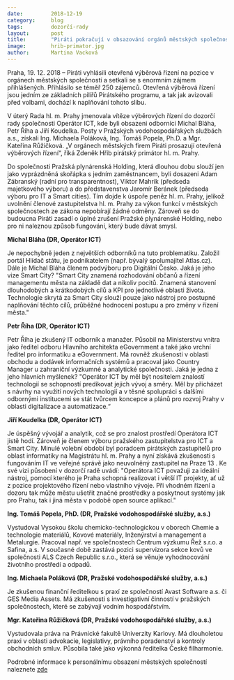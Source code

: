 ```yaml
---
date:         2018-12-19
category:     blog
tags:         dozorčí-rady
layout:       post
title:        "Piráti pokračují v obsazování orgánů městských společností vítězi otevřených výběrových řízení"
image: 	      hrib-primator.jpg
author:       Martina Vacková
---
```


Praha, 19. 12. 2018 – Piráti vyhlásili otevřená výběrová řízení na pozice v orgánech městských společností a setkali se s enormním zájmem přihlášených. Přihlásilo se téměř 250 zájemců. Otevřená výběrová řízení jsou jedním ze základních pilířů Pirátského programu, a tak jak avizovali před volbami, dochází k naplňování tohoto slibu. 

V úterý Rada hl. m. Prahy jmenovala vítěze výběrových řízení do dozorčí rady společnosti Operátor ICT, kde byli obsazeni odborníci Michal Bláha, Petr Říha a Jiří Koudelka. Posty v Pražských vodohospodářských službách a.s., získali Ing. Michaela Poláková, Ing. Tomáš Popela, Ph.D. a Mgr. Kateřina Růžičková. „V orgánech městských firem Piráti prosazují otevřená výběrových řízení“, říká Zdeněk Hřib pirátský primátor hl. m. Prahy.

Do společnosti Pražská plynárenská Holding, která dlouhou dobu slouží jen jako vyprázdněná skořápka s jedním zaměstnancem, byli dosazeni Adam Zábranský (radní pro transparentnost), Viktor Mahrik (předseda majetkového výboru) a do představenstva Jaromír Beránek (předseda výboru pro IT a Smart cities). Tím dojde k úspoře peněz hl. m. Prahy, jelikož uvolnění členové zastupitelstva hl. m. Prahy za výkon funkcí v městských společnostech ze zákona nepobírají žádné odměny. Zároveň se do budoucna Piráti zasadí o úplné zrušení Pražské plynárenské Holding, nebo pro ni naleznou způsob fungování, který bude dávat smysl. 

**Michal Bláha (DR, Operátor ICT)**

Je nepochybně jeden z největších odborníků na tuto problematiku. Založil portál Hlídač státu, je podnikatelem (např. bývalý spolumajitel Atlas.cz). Dále je Michal Bláha členem podvýboru pro Digitální Česko. Jaká je jeho vize Smart City? "Smart City znamená rozhodování občanů a řízení managementu města na základě dat a nikoliv pocitů. Znamená stanovení dlouhodobých a krátkodobých cílů a KPI pro jednotlivé oblasti života. Technologie skrytá za Smart City slouží pouze jako nástroj pro postupné naplňování těchto cílů, průběžné hodnocení postupu a pro změny v řízení města."

**Petr Říha (DR, Operátor ICT)**

Petr Říha je zkušený IT odborník a manažer.  Působil na Ministerstvu vnitra jako ředitel odboru Hlavního architekta eGovernment a také jako vrchní ředitel pro informatiku a eGovernment. Má rovněž zkušenosti v oblasti obchodu a dodávek informačních systémů a pracoval jako Country Manager u zahraniční výzkumné a analytické společnosti. Jaká je jedna z jeho hlavních myšlenek? "Operátor ICT by měl být nositelem znalostí technologií se schopností predikovat jejich vývoj a směry. Měl by přicházet s návrhy na využití nových technologií a v těsné spolupráci s dalšími odbornými institucemi se stát tvůrcem koncepce a plánů pro rozvoj Prahy v oblasti digitalizace a automatizace.“

**Jiří Koudelka (DR, Operátor ICT)**

Je úspěšný vývojář a analytik, což se pro znalost prostředí Operátora ICT jistě hodí. Zároveň je členem výboru pražského zastupitelstva pro ICT a Smart City. Minulé volební období byl poradcem pirátských zastupitelů pro oblast informatiky na Magistrátu hl. m. Prahy a nyní získává zkušenosti s fungováním IT ve veřejné správě jako neuvolněný zastupitel na Praze 13 . Ke své vizi působení v dozorčí radě uvádí: "Operátora ICT považuji za ideální nástroj, pomocí kterého je Praha schopná realizovat i větší IT projekty, ať už z pozice projektového řízení nebo vlastního vývoje. Při vhodném řízení a dozoru tak může městu ušetřit značné prostředky a poskytnout systémy jak pro Prahu, tak i jiná města v podobě open source aplikací."

**Ing. Tomáš Popela, PhD. (DR, Pražské vodohospodářské služby, a.s.)**

Vystudoval Vysokou školu chemicko-technologickou v oborech Chemie a technologie materiálů, Kovové materiály, Inženýrství a management a Metalurgie. Pracoval např. ve společnostech Centrum výzkumu Řež s.r.o. a Safina, a.s. V současné době zastává pozici supervizora sekce kovů ve společnosti ALS Czech Republic s.r.o., která se věnuje vyhodnocování životního prostředí a odpadů.

**Ing. Michaela Poláková (DR, Pražské vodohospodářské služby, a.s.)**

Je zkušenou finanční ředitelkou s praxí ze společností Avast Software a.s. či  GES Media Assets. Má zkušenosti s investigativní činností v pražských společnostech, které se zabývají vodním hospodářstvím.

**Mgr. Kateřina Růžičková (DR, Pražské vodohospodářské služby, a.s.)**

Vystudovala práva na Právnické fakultě Univerzity Karlovy. Má dlouholetou praxi v oblasti advokacie, legislativy, právního poradenství a kontroly obchodních smluv. Působila také jako výkonná ředitelka České filharmonie.


Podrobné informace k personálnímu obsazení městských společností naleznete [zde](https://docs.google.com/spreadsheets/d/1PZKXV6MfGcrHAiNv1ttiImsA6oUjNnAcLRl56_RUSoE/edit?fbclid=IwAR0QlL_HpyZqqnRfgD_MV7rJr4MJrCrfG44hNT31fF18AC6lf0Q_4yaYW5M#gid=0)


